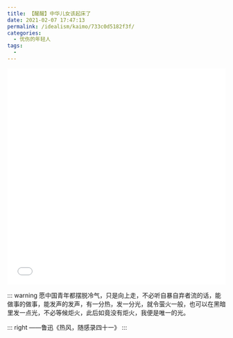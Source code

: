 ```yaml
---
title: 【醒醒】中华儿女该起床了
date: 2021-02-07 17:47:13
permalink: /idealism/kaimo/733c0d5182f3f/
categories:
  - 忧伤的年轻人
tags:
  - 
---
```


<!-- av840488687 -->

<iframe src="//player.bilibili.com/player.html?aid=840488687&bvid=BV1m54y1Q7eQ&cid=182078162&page=1&danmaku=0&high_quality=1" allowfullscreen="true" width="100%" height="500" scrolling="no" frameborder="0" sandbox="allow-popups allow-top-navigation allow-same-origin allow-forms allow-scripts"></iframe>

::: warning
愿中国青年都摆脱冷气，只是向上走，不必听自暴自弃者流的话，能做事的做事，能发声的发声，有一分热，发一分光，就令萤火一般，也可以在黑暗里发一点光，不必等候炬火，此后如竟没有炬火，我便是唯一的光。

::: right
——鲁迅《热风，随感录四十一》
:::
